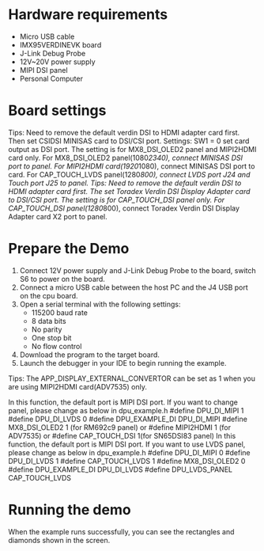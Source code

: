 Hardware requirements
=====================
- Micro USB cable
- IMX95VERDINEVK board
- J-Link Debug Probe
- 12V~20V power supply
- MIPI DSI panel
- Personal Computer

Board settings
==============
Tips: Need to remove the default verdin DSI to HDMI adapter card first. Then set CSIDSI MINISAS card to DSI/CSI port.
Settings: SW1 = 0 set card output as DSI port. The setting is for MX8_DSI_OLED2 panel and MIPI2HDMI card only.
For MX8_DSI_OLED2 panel(1080*2340), connect MINISAS DSI port to panel.
For MIPI2HDMI card(1920*1080), connect MINISAS DSI port to card.
For CAP_TOUCH_LVDS panel(1280*800), connect LVDS port J24 and Touch port J25 to panel.
Tips: Need to remove the default verdin DSI to HDMI adapter card first. The set Toradex Verdin DSI Display Adapter card to DSI/CSI port.
The setting is for CAP_TOUCH_DSI panel only.
For CAP_TOUCH_DSI  panel(1280*800), connect Toradex Verdin DSI Display Adapter card X2 port to panel.

Prepare the Demo
================
1.  Connect 12V power supply and J-Link Debug Probe to the board, switch S6 to power on the board.
2.  Connect a micro USB cable between the host PC and the J4 USB port on the cpu board.
3.  Open a serial terminal with the following settings:
    - 115200 baud rate
    - 8 data bits
    - No parity
    - One stop bit
    - No flow control
4.  Download the program to the target board.
5.  Launch the debugger in your IDE to begin running the example.

Tips: The APP_DISPLAY_EXTERNAL_CONVERTOR can be set as 1 when you are using MIPI2HDMI card(ADV7535) only.

In this function, the default port is MIPI DSI port. If you want to change panel, please change as below in dpu_example.h
#define DPU_DI_MIPI     1
#define DPU_DI_LVDS     0
#define DPU_EXAMPLE_DI DPU_DI_MIPI
#define MX8_DSI_OLED2   1 (for RM692c9 panel) or #define MIPI2HDMI   1 (for ADV7535) or  #define CAP_TOUCH_DSI   1(for SN65DSI83 panel)
In this function, the default port is MIPI DSI port. If you want to use LVDS panel, please change as below in dpu_example.h
#define DPU_DI_MIPI     0
#define DPU_DI_LVDS     1
#define CAP_TOUCH_LVDS  1
#define MX8_DSI_OLED2   0
#define DPU_EXAMPLE_DI DPU_DI_LVDS
#define DPU_LVDS_PANEL CAP_TOUCH_LVDS

Running the demo
================
When the example runs successfully, you can see the rectangles and diamonds
shown in the screen.
